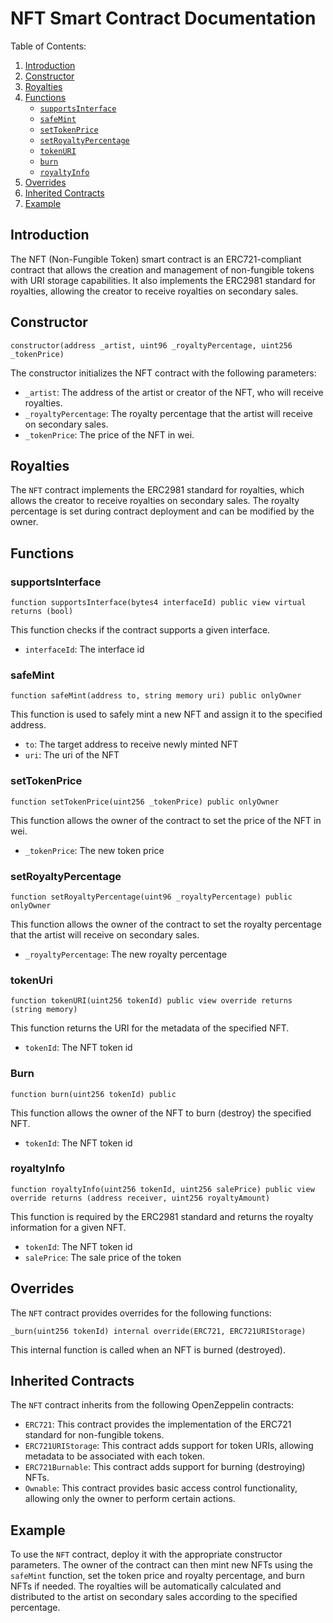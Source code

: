 # NFT Smart Contract Documentation

Table of Contents:

1. [Introduction](#introduction)
2. [Constructor](#constructor)
3. [Royalties](#royalties)
4. [Functions](#functions)
    - [`supportsInterface`](#function-supportsinterfacebytes4-interfaceid-public-view-virtual-returns-bool)
    - [`safeMint`](#function-safemintaddress-to-string-memory-uri-public-onlyowner)
    - [`setTokenPrice`](#function-settokenpriceuint256-_tokenprice-public-onlyowner)
    - [`setRoyaltyPercentage`](#function-setroyaltypercentageuint96-_royaltypercentage-public-onlyowner)
    - [`tokenURI`](#function-tokenuriuint256-tokenid-public-view-override-returns-string-memory)
    - [`burn`](#function-burnuint256-tokenid-public)
    - [`royaltyInfo`](#function-royaltyinfouint256-tokenid-uint256-saleprice-public-view-override-returns-address-receiver-uint256-royaltyamount)
5. [Overrides](#overrides)
6. [Inherited Contracts](#inherited-contracts)
7. [Example](#example)

## Introduction

The NFT (Non-Fungible Token) smart contract is an ERC721-compliant contract that allows the creation and management of non-fungible tokens with URI storage capabilities. It also implements the ERC2981 standard for royalties, allowing the creator to receive royalties on secondary sales.

## Constructor

```solidity
constructor(address _artist, uint96 _royaltyPercentage, uint256 _tokenPrice)
```

The constructor initializes the NFT contract with the following parameters:

-   `_artist`: The address of the artist or creator of the NFT, who will receive royalties.
-   `_royaltyPercentage`: The royalty percentage that the artist will receive on secondary sales.
-   `_tokenPrice`: The price of the NFT in wei.

## Royalties

The `NFT` contract implements the ERC2981 standard for royalties, which allows the creator to receive royalties on secondary sales. The royalty percentage is set during contract deployment and can be modified by the owner.

## Functions

### supportsInterface

```solidity
function supportsInterface(bytes4 interfaceId) public view virtual returns (bool)
```

This function checks if the contract supports a given interface.

-   `interfaceId`: The interface id

### safeMint

```solidity
function safeMint(address to, string memory uri) public onlyOwner
```

This function is used to safely mint a new NFT and assign it to the specified address.

-   `to`: The target address to receive newly minted NFT
-   `uri`: The uri of the NFT

### setTokenPrice

```solidity
function setTokenPrice(uint256 _tokenPrice) public onlyOwner
```

This function allows the owner of the contract to set the price of the NFT in wei.

-   `_tokenPrice`: The new token price

### setRoyaltyPercentage

```solidity
function setRoyaltyPercentage(uint96 _royaltyPercentage) public onlyOwner
```

This function allows the owner of the contract to set the royalty percentage that the artist will receive on secondary sales.

-   `_royaltyPercentage`: The new royalty percentage

### tokenUri

```solidity
function tokenURI(uint256 tokenId) public view override returns (string memory)
```

This function returns the URI for the metadata of the specified NFT.

-   `tokenId`: The NFT token id

### Burn

```solidity
function burn(uint256 tokenId) public
```

This function allows the owner of the NFT to burn (destroy) the specified NFT.

-   `tokenId`: The NFT token id

### royaltyInfo

```solidity
function royaltyInfo(uint256 tokenId, uint256 salePrice) public view override returns (address receiver, uint256 royaltyAmount)
```

This function is required by the ERC2981 standard and returns the royalty information for a given NFT.

-   `tokenId`: The NFT token id
-   `salePrice`: The sale price of the token

## Overrides

The `NFT` contract provides overrides for the following functions:

```solidity
_burn(uint256 tokenId) internal override(ERC721, ERC721URIStorage)
```

This internal function is called when an NFT is burned (destroyed).

## Inherited Contracts

The `NFT` contract inherits from the following OpenZeppelin contracts:

-   `ERC721`: This contract provides the implementation of the ERC721 standard for non-fungible tokens.
-   `ERC721URIStorage`: This contract adds support for token URIs, allowing metadata to be associated with each token.
-   `ERC721Burnable`: This contract adds support for burning (destroying) NFTs.
-   `Ownable`: This contract provides basic access control functionality, allowing only the owner to perform certain actions.

## Example

To use the `NFT` contract, deploy it with the appropriate constructor parameters. The owner of the contract can then mint new NFTs using the `safeMint` function, set the token price and royalty percentage, and burn NFTs if needed. The royalties will be automatically calculated and distributed to the artist on secondary sales according to the specified percentage.

